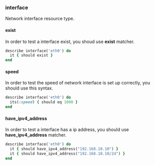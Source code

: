 ### <a name="interface">interface</a>

Network interface resource type.

#### exist

In order to test a interface exist, you shoud use **exist** matcher.

```ruby
describe interface('eth0') do
  it { should exist }
end
```

#### speed

In order to test the speed of network interface is set up correctly, you should use this syntax.

```ruby
describe interface('eth0') do
  its(:speed) { should eq 1000 }
end
```

#### have\_ipv4\_address

In order to test a interface has a ip address, you should use **have\_ipv4\_address** matcher.

```ruby
describe interface('eth0') do
  it { should have_ipv4_address("192.168.10.10") }
  it { should have_ipv4_address("192.168.10.10/24") }
end
```
